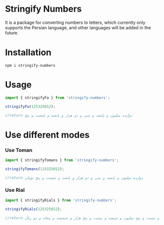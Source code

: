 # Stringify Numbers

It is a package for converting numbers to letters, which currently only supports the Persian language, and other languages will be added in the future.

# Installation

```
npm i stringify-numbers
```

# Usage

```js
import { stringifyFa } from 'stringify-numbers';

stringifyFa(125325652);

//return دوازده میلیون و پانصد و سی و دو هزار و پانصد و شصت و پنج
```

# Use different modes

### Use Toman

```js
import { stringifyTomans } from 'stringify-numbers';

stringifyTomans(125325652);

//return دوازده میلیون و پانصد و سی و دو هزار و پانصد و شصت و پنج تومان
```

### Use Rial

```js
import { stringifyRials } from 'stringify-numbers';

stringifyRials(125325652);

//return یکصد و بیست و پنج میلیون و سیصد و بیست و پنج هزار و ششصد و پنجاه و دو ریال
```

